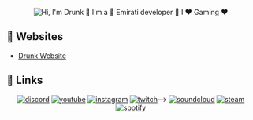 <p align="center">
  <img src="https://github.com/drunk8/drunk8/blob/main/github.gif" alt="Hi, I'm Drunk 👋 I'm a 🚀 Emirati developer 🚀 I ❤️ Gaming ❤️">
</p>

<!--
How to make this gif ?

I made my with https://codesandbox.io/s/github-profile-2ijk7
Then i recorded my screen to gif on Mac with Quicktime  and save result to [assets/github.mov](assets/github.mov)
This [gist](https://gist.github.com/tskaggs/6394639) help me to create a dedicated command that convert MOV to GIF.
Type this command `make generate-gif` to generate [assets/github.gif](assets/github.gif)
-->

## :memo: Websites

<!-- U-POST-LIST:START -->
- [Drunk Website](http://drunk.loveslife.biz/)
<!-- BLOG-POST-LIST:END -->

## :link: Links

<p align="center">
  <a href="https://discord.gg/Przf4Hwj7w"><img src="https://img.icons8.com/color/96/000000/discord-logo.png" alt="discord"/></a>
  <a href="https://www.youtube.com/channel/UCDVwy0dBQtf29SGrtJY-iWg"><img src="https://img.icons8.com/color/96/000000/youtube.png" alt="youtube"/></a>
  <a href="https://www.instagram.com/km8s1/"><img src="https://img.icons8.com/color/96/000000/instagram-new.png" alt="instagram"/></a>
  <a href="https://www.twitch.tv/imcalled"><img src="https://img.icons8.com/color/96/000000/twitch--v2.png" alt="twitch"/></a>-->
  <a href="https://soundcloud.com/drunky8"><img src="https://img.icons8.com/color/96/000000/soundcloud.png" alt="soundcloud"/></a>
  <a href="https://steamcommunity.com/id/DrunkAE/"><img src="https://img.icons8.com/fluent/96/000000/steam.png" alt="steam"/></a>
  <a href="https://open.spotify.com/user/fc1hh89cx91usy1yrkmjjyfdu?si=da4e8668d7ff455d"><img src="https://img.icons8.com/color/96/000000/spotify--v1.png" alt="spotify"/></a>

</p>


